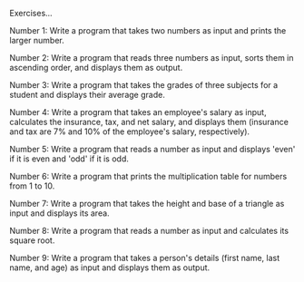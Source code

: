 Exercises...

Number 1:
Write a program that takes two numbers as input and prints the larger number.

Number 2:
Write a program that reads three numbers as input, sorts them in ascending order, and displays them as output.

Number 3:
Write a program that takes the grades of three subjects for a student and displays their average grade.

Number 4:
Write a program that takes an employee's salary as input, calculates the insurance, tax, and net salary, and displays them (insurance and tax are 7% and 10% of the employee's salary, respectively).

Number 5:
Write a program that reads a number as input and displays 'even' if it is even and 'odd' if it is odd.

Number 6:
Write a program that prints the multiplication table for numbers from 1 to 10.

Number 7:
Write a program that takes the height and base of a triangle as input and displays its area.

Number 8:
Write a program that reads a number as input and calculates its square root.

Number 9:
Write a program that takes a person's details (first name, last name, and age) as input and displays them as output.